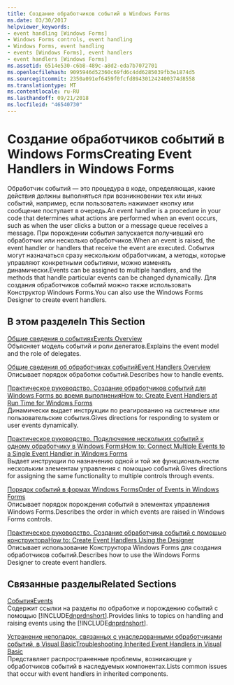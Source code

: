 ```yaml
---
title: Создание обработчиков событий в Windows Forms
ms.date: 03/30/2017
helpviewer_keywords:
- event handling [Windows Forms]
- Windows Forms controls, event handling
- Windows Forms, event handling
- events [Windows Forms], event handlers
- event handlers [Windows Forms]
ms.assetid: 6514e530-c6b8-489c-a8d2-eda7b7072701
ms.openlocfilehash: 9095946d52360c69fd6c4dd6285039fb3e1874d5
ms.sourcegitcommit: 2350a091ef6459f0fcfd894301242400374d8558
ms.translationtype: MT
ms.contentlocale: ru-RU
ms.lasthandoff: 09/21/2018
ms.locfileid: "46540730"
---
```

# <a name="creating-event-handlers-in-windows-forms"></a><span data-ttu-id="be239-102">Создание обработчиков событий в Windows Forms</span><span class="sxs-lookup"><span data-stu-id="be239-102">Creating Event Handlers in Windows Forms</span></span>
<span data-ttu-id="be239-103">Обработчик событий — это процедура в коде, определяющая, какие действия должны выполняться при возникновении тех или иных событий, например, если пользователь нажимает кнопку или сообщение поступает в очередь.</span><span class="sxs-lookup"><span data-stu-id="be239-103">An event handler is a procedure in your code that determines what actions are performed when an event occurs, such as when the user clicks a button or a message queue receives a message.</span></span> <span data-ttu-id="be239-104">При порождении события запускается получивший его обработчик или несколько обработчиков.</span><span class="sxs-lookup"><span data-stu-id="be239-104">When an event is raised, the event handler or handlers that receive the event are executed.</span></span> <span data-ttu-id="be239-105">События могут назначаться сразу нескольким обработчикам, а методы, которые управляют конкретными событиями, можно изменять динамически.</span><span class="sxs-lookup"><span data-stu-id="be239-105">Events can be assigned to multiple handlers, and the methods that handle particular events can be changed dynamically.</span></span> <span data-ttu-id="be239-106">Для создания обработчиков событий можно также использовать Конструктор Windows Forms.</span><span class="sxs-lookup"><span data-stu-id="be239-106">You can also use the Windows Forms Designer to create event handlers.</span></span>  
  
## <a name="in-this-section"></a><span data-ttu-id="be239-107">В этом разделе</span><span class="sxs-lookup"><span data-stu-id="be239-107">In This Section</span></span>  
 [<span data-ttu-id="be239-108">Общие сведения о событиях</span><span class="sxs-lookup"><span data-stu-id="be239-108">Events Overview</span></span>](../../../docs/framework/winforms/events-overview-windows-forms.md)  
 <span data-ttu-id="be239-109">Объясняет модель событий и роли делегатов.</span><span class="sxs-lookup"><span data-stu-id="be239-109">Explains the event model and the role of delegates.</span></span>  
  
 [<span data-ttu-id="be239-110">Общие сведения об обработчиках событий</span><span class="sxs-lookup"><span data-stu-id="be239-110">Event Handlers Overview</span></span>](../../../docs/framework/winforms/event-handlers-overview-windows-forms.md)  
 <span data-ttu-id="be239-111">Описывает порядок обработки событий.</span><span class="sxs-lookup"><span data-stu-id="be239-111">Describes how to handle events.</span></span>  
  
 [<span data-ttu-id="be239-112">Практическое руководство. Создание обработчиков событий для Windows Forms во время выполнения</span><span class="sxs-lookup"><span data-stu-id="be239-112">How to: Create Event Handlers at Run Time for Windows Forms</span></span>](../../../docs/framework/winforms/how-to-create-event-handlers-at-run-time-for-windows-forms.md)  
 <span data-ttu-id="be239-113">Динамически выдает инструкции по реагированию на системные или пользовательские события.</span><span class="sxs-lookup"><span data-stu-id="be239-113">Gives directions for responding to system or user events dynamically.</span></span>  
  
 [<span data-ttu-id="be239-114">Практическое руководство. Подключение нескольких событий к одному обработчику в Windows Forms</span><span class="sxs-lookup"><span data-stu-id="be239-114">How to: Connect Multiple Events to a Single Event Handler in Windows Forms</span></span>](../../../docs/framework/winforms/how-to-connect-multiple-events-to-a-single-event-handler-in-windows-forms.md)  
 <span data-ttu-id="be239-115">Выдает инструкции по назначению одной и той же функциональности нескольким элементам управления с помощью событий.</span><span class="sxs-lookup"><span data-stu-id="be239-115">Gives directions for assigning the same functionality to multiple controls through events.</span></span>  
  
 [<span data-ttu-id="be239-116">Порядок событий в формах Windows Forms</span><span class="sxs-lookup"><span data-stu-id="be239-116">Order of Events in Windows Forms</span></span>](../../../docs/framework/winforms/order-of-events-in-windows-forms.md)  
 <span data-ttu-id="be239-117">Описывает порядок порождения событий в элементах управления Windows Forms.</span><span class="sxs-lookup"><span data-stu-id="be239-117">Describes the order in which events are raised in Windows Forms controls.</span></span>  
  
 [<span data-ttu-id="be239-118">Практическое руководство. Создание обработчика событий с помощью конструктора</span><span class="sxs-lookup"><span data-stu-id="be239-118">How to: Create Event Handlers Using the Designer</span></span>](https://msdn.microsoft.com/library/8461e9b8-14e8-406f-936e-3726732b23d2)  
 <span data-ttu-id="be239-119">Описывает использование Конструктора Windows Forms для создания обработчиков событий.</span><span class="sxs-lookup"><span data-stu-id="be239-119">Describes how to use the Windows Forms Designer to create event handlers.</span></span>  
  
## <a name="related-sections"></a><span data-ttu-id="be239-120">Связанные разделы</span><span class="sxs-lookup"><span data-stu-id="be239-120">Related Sections</span></span>  
 [<span data-ttu-id="be239-121">События</span><span class="sxs-lookup"><span data-stu-id="be239-121">Events</span></span>](../../../docs/standard/events/index.md)  
 <span data-ttu-id="be239-122">Содержит ссылки на разделы по обработке и порождению событий с помощью [!INCLUDE[dnprdnshort](../../../includes/dnprdnshort-md.md)].</span><span class="sxs-lookup"><span data-stu-id="be239-122">Provides links to topics on handling and raising events using the [!INCLUDE[dnprdnshort](../../../includes/dnprdnshort-md.md)].</span></span>  
  
 [<span data-ttu-id="be239-123">Устранение неполадок, связанных с унаследованными обработчиками событий, в Visual Basic</span><span class="sxs-lookup"><span data-stu-id="be239-123">Troubleshooting Inherited Event Handlers in Visual Basic</span></span>](~/docs/visual-basic/programming-guide/language-features/events/troubleshooting-inherited-event-handlers.md)  
 <span data-ttu-id="be239-124">Представляет распространенные проблемы, возникающие у обработчиков событий в наследуемых компонентах.</span><span class="sxs-lookup"><span data-stu-id="be239-124">Lists common issues that occur with event handlers in inherited components.</span></span>
